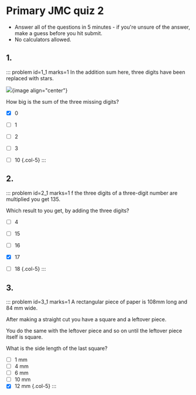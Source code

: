 # Primary JMC quiz 2

* Answer all of the questions in 5 minutes - if you're unsure of the answer, make a guess before you hit submit. 
* No calculators allowed.


## 1.
<!--- 2014 (4) --->
::: problem id=1_1 marks=1
In the addition sum here, three digits have been replaced with stars. 

![](/resources/primary-jmc-25/1-sum.png){image align="center"} 

How big is the sum of the three missing digits? 

* [x] 0
* [ ] 1
* [ ] 2
* [ ] 3
* [ ] 10
{.col-5}
:::


## 2.
<!--- 2014 (14) --->
::: problem id=2_1 marks=1
f the three digits of a three-digit number are multiplied you get 135.  

Which result to you get, by adding the three digits? 

* [ ] 4
* [ ] 15
* [ ] 16
* [x] 17
* [ ] 18
{.col-5}
:::


## 3.
<!--- 2012 (19) --->
::: problem id=3_1 marks=1
A rectangular piece of paper is 108mm long and 84 mm wide.  

After making a straight cut you have a square and a leftover piece.  

You do the same with the leftover piece and so on until the leftover piece itself is square.  

What is the side length of the last square? 

* [ ] 1 mm
* [ ] 4 mm
* [ ] 6 mm
* [ ] 10 mm
* [x] 12 mm
{.col-5}
:::
